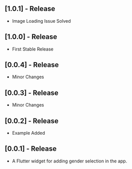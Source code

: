 ## [1.0.1] - Release

* Image Loading Issue Solved

## [1.0.0] - Release

* First Stable Release

## [0.0.4] - Release

* Minor Changes

## [0.0.3] - Release

* Minor Changes

## [0.0.2] - Release

* Example Added

## [0.0.1] - Release

* A Flutter widget for adding gender selection in the app.

